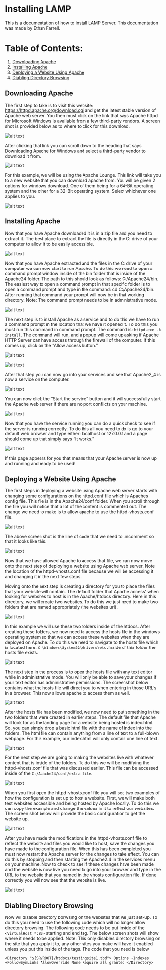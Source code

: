 # Installing LAMP
This is a documentation of how to install LAMP Server. This documentation was made by Ethan Farrell.
# Table of Contents:
1. [Downloading Apache](#Downloading-Apache)
2. [Installing Apache](#Installing-Apache)
3. [Deploying a Website Using Apache](#Deploying-a-Website-Using-Apache)
4. [Diabling Directory Browsing](#Disabling-Directory-Browsing)


## Downloading Apache

The first step to take is to visit this website: https://httpd.apache.org/download.cgi and get the latest stable version of Apache web server. You then must click on the link that says Apache httpd for Microsoft Windows is available from a few third-party vendors. A screen shot is provided below as to where to click for this download.

![alt text](https://github.com/Trailblazer780/Installing-LAMP/blob/main/Images/Capture%201%20Windows%20Downloads%20for%20Apache.PNG)

After clicking that link you can scroll down to the heading that says Downloading Apache for Windows and select a third-party vendor to download it from.

![alt text](https://github.com/Trailblazer780/Installing-LAMP/blob/main/Images/Capture%202%20Third%20party%20vendor%20apache.PNG)

For this example, we will be using the Apache Lounge. This link will take you to a new website that you can download apache from. You will be given 2 options for windows download. One of them being for a 64-Bit operating system and the other for a 32-Bit operating system. Select whichever one applies to you.

![alt text](https://github.com/Trailblazer780/Installing-LAMP/blob/main/Images/Capture%203%20Download%20apache.PNG)

## Installing Apache

Now that you have Apache downloaded it is in a zip file and you need to extract it. The best place to extract the file is directly in the C: drive of your computer to allow it to be easily accessible.

![alt text](https://github.com/Trailblazer780/Installing-LAMP/blob/main/Images/Capture%204%20Extract%20Apache.PNG)

Now that you have Apache extracted and the files in the C: drive of your computer we can now start to run Apache. To do this we need to open a command prompt window inside of the bin folder that is inside of the Apache24 folder. The path to this should look as follows: C:/Apache24/bin. The easiest way to open a command prompt in that specific folder is to open a command prompt and type in the command: cd C:/Apache24/bin. After running that command your prompt will now be in that working directory. Note: The command prompt needs to be in administrative mode.

![alt text](https://github.com/Trailblazer780/Installing-LAMP/blob/main/Images/Capture%205%20Opening%20command%20prompt.PNG)

The next step is to install Apache as a service and to do this we have to run a command prompt in the location that we have it opened it. To do this you must run this command in command prompt. The command is: `httpd.exe -k install`. The command will run, and a popup will come up asking if Apache HTTP Server can have access through the firewall of the computer. If this comes up, click on the “Allow access button.”

![alt text](https://github.com/Trailblazer780/Installing-LAMP/blob/main/Images/Capture%206%20Installing%20Apache%20as%20service.PNG)

![alt text](https://github.com/Trailblazer780/Installing-LAMP/blob/main/Images/Capture%207%20Allow%20access%20through%20firewall.PNG)

After that step you can now go into your services and see that Apache2_4 is now a service on the computer.

![alt text](https://github.com/Trailblazer780/Installing-LAMP/blob/main/Images/Capture%208%20Apache%20in%20services.PNG)

You can now click the “Start the service” button and it will successfully start the Apache web server if there are no port conflicts on your machine.

![alt text](https://github.com/Trailblazer780/Installing-LAMP/blob/main/Images/Capture%209%20Start%20Apache%20Service.PNG)

Now that you have the service running you can do a quick check to see if the server is running correctly. To do this all you need to do is go to your default web browser and type either: localhost or 127.0.0.1 and a page should come up that simply says  “It works.”

![alt text](https://github.com/Trailblazer780/Installing-LAMP/blob/main/Images/Capture%2010%20It%20Works.PNG)

If this page appears for you that means that your Apache server is now up and running and ready to be used!

## Deploying a Website Using Apache

The first steps in deploying a website using Apache web server starts with changing some configurations on the httpd.conf file which is Apaches config file. This file is in the Apache24/conf folder. When you scroll through the file you will notice that a lot of the content is commented out. The change we need to make is to allow apache to use the httpd-vhosts.conf file. 

![alt text](https://github.com/Trailblazer780/Installing-LAMP/blob/main/Images/Capture%2011%20Chaning%20config%20VHOSTS.PNG)

The above screen shot is the line of code that we need to uncomment so that it looks like this.

![alt text](https://github.com/Trailblazer780/Installing-LAMP/blob/main/Images/Capture%2012%20VHOSTS%20enables.PNG)

Now that we have allowed Apache to access that file, we can now move onto the next step of deploying a website using  Apache web server. Note the location of the httpd-vhosts.conf file because we will be accessing it and changing it in the next few steps.

Moving onto the next step is creating a directory for you to place the files that your website will contain. The default folder that Apache access’ when looking for websites to host is in the Apache/htdocs directory. Here in this directory, we will create two websites. To do this we just need to make two folders that are named appropriately (the websites url).

![alt text](https://github.com/Trailblazer780/Installing-LAMP/blob/main/Images/Capture%2013%20website%20folders.PNG)

In this example we will use these two folders inside of the htdocs. After creating these folders, we now need to access the hosts file in the windows operating system so that we can access these websites when they are deployed on Apache. To do this we need to navigate to the hosts file which is located here: `C:\Windows\System32\drivers\etc.`Inside of this folder the hosts file exists.

![alt text](https://github.com/Trailblazer780/Installing-LAMP/blob/main/Images/Capture%2014%20windows%20hosts%20file.PNG)

The next step in the process is to open the hosts file with any text editor while in administrative mode. You will only be able to save your changes if your text editor has administrative permissions. The screenshot below contains what the hosts file will direct you to when entering in those URL’s in a browser. This now allows apache to access them as well.

![alt text](https://github.com/Trailblazer780/Installing-LAMP/blob/main/Images/Capture%2015%20Modifying%20hosts%20.PNG)

After the hosts file has been modified, we now need to put something in the two folders that were created in earlier steps. The default file that Apache will look for as the landing page for a website being hosted is index.html. So, you can simply drop a basic html file with the name of index into the folders. The html file can contain anything from a line of text to a full-blown webpage. For this example, our index.html will only contain one line of text.

![alt text](https://github.com/Trailblazer780/Installing-LAMP/blob/main/Images/Capture%2016%20basic%20html%20page.PNG)

For the next step we are going to making the websites live with whatever content that is inside of the folders. To do this we will be modifying the httpd-vhosts.conf file that was discussed earlier. This file can be accessed inside of the `C:/Apache24/conf/extra file`.

![alt text](https://github.com/Trailblazer780/Installing-LAMP/blob/main/Images/Capture%2017%20modifying%20vhosts.PNG)

When you first open the httpd-vhosts.conf file you will see two examples of how the configuration is set up to host a website. First, we will make both test websites accessible and being hosted by Apache locally. To do this we can copy the example and change the values in it to reflect our websites. The screen shot below will provide the basic configuration to get the website up.

![alt text](https://github.com/Trailblazer780/Installing-LAMP/blob/main/Images/Capture%2018%20vhosts%20basic%20config.PNG)

After you have made the modifications in the httpd-vhosts.conf file to reflect the website and files you would like to host, save the changes you have made to the configuration file. When this has been completed you must now restart the Apache server for the changes to take effect. You can do this by stopping and then starting the Apache2.4 in the services menu on your machine. Now to check to see if these changes have been made and the website is now live you need to go into your browser and type in the URL to the website that you named in the vhosts configuration file. If done correctly you will now see that the website is live. 

![alt text](https://github.com/Trailblazer780/Installing-LAMP/blob/main/Images/Capture%2019%20Website%20live.PNG)

## Diabling Directory Browsing

Now wil disable directory borwsing on the websites that we just set-up. To do this you need to use the following code which will no longer allow directory browsing. The following code needs to be put inside of the `<VirtualHost *:80>` starting and end tag. The below screen shots will show where it needs to be applied. Note: This only disables directory browsing on the site that you apply it to, any other sites you make will have it enabled unless you put this inside of the tags. The code that you need is below 

`<Directory "${SRVROOT}/htdocs/testingsite1.tbd">
Options -Indexes +FollowSymLinks
AllowOverride None
Require all granted
</Directory>`
